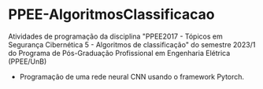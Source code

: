 # PPEE-AlgoritmosClassificacao
Atividades de programação da disciplina "PPEE2017 - Tópicos em Segurança Cibernética 5 - Algoritmos de classificação" do semestre 2023/1 do Programa de Pós-Graduação Profissional em Engenharia Elétrica (PPEE/UnB)
- Programação de uma rede neural CNN usando o framework Pytorch.
